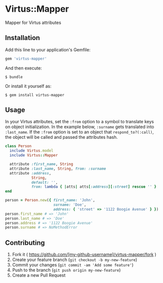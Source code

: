# Virtus::Mapper

Mapper for Virtus attributes

## Installation

Add this line to your application's Gemfile:

```ruby
gem 'virtus-mapper'
```

And then execute:

    $ bundle

Or install it yourself as:

    $ gem install virtus-mapper

## Usage

In your Virtus attributes, set the `:from` option to a symbol to translate keys
on object initialization. In the example below, `:surname` gets translated into
`:last_name`. If the `:from` option is set to an object that
`respond_to?(:call)`, the object will be called and passed the attributes hash.

```ruby
class Person
  include Virtus.model
  include Virtus::Mapper

  attribute :first_name, String
  attribute :last_name, String, from: :surname
  attribute :address,
            String,
            default: '',
            from: lambda { |atts| atts[:address][:street] rescue '' }
end

person = Person.new({ first_name: 'John',
                      surname: 'Doe',
                      address: { 'street' => '1122 Boogie Avenue' } })
person.first_name # => 'John'
person.last_name # => 'Doe'
person.address # => '1122 Boogie Avenue'
person.surname # => NoMethodError
```

## Contributing

1. Fork it ( https://github.com/[my-github-username]/virtus-mapper/fork )
2. Create your feature branch (`git checkout -b my-new-feature`)
3. Commit your changes (`git commit -am 'Add some feature'`)
4. Push to the branch (`git push origin my-new-feature`)
5. Create a new Pull Request

